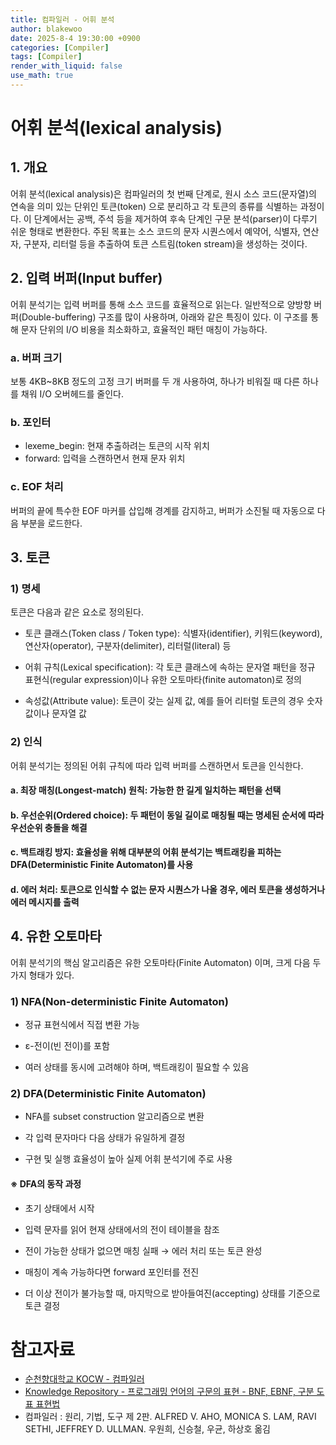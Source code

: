 ```yaml
---
title: 컴파일러 - 어휘 분석
author: blakewoo
date: 2025-8-4 19:30:00 +0900
categories: [Compiler]
tags: [Compiler] 
render_with_liquid: false
use_math: true
---
```


# 어휘 분석(lexical analysis)
## 1. 개요
어휘 분석(lexical analysis)은 컴파일러의 첫 번째 단계로, 원시 소스 코드(문자열)의 연속을 의미 있는 단위인 토큰(token) 으로 분리하고
각 토큰의 종류를 식별하는 과정이다. 이 단계에서는 공백, 주석 등을 제거하여 후속 단계인 구문 분석(parser)이 다루기 쉬운 형태로 변환한다.
주된 목표는 소스 코드의 문자 시퀀스에서 예약어, 식별자, 연산자, 구분자, 리터럴 등을 추출하여 토큰 스트림(token stream)을 생성하는 것이다.

## 2. 입력 버퍼(Input buffer)
어휘 분석기는 입력 버퍼를 통해 소스 코드를 효율적으로 읽는다. 일반적으로 양방향 버퍼(Double-buffering) 구조를 많이 사용하며,
아래와 같은 특징이 있다.
이 구조를 통해 문자 단위의 I/O 비용을 최소화하고, 효율적인 패턴 매칭이 가능하다.

### a. 버퍼 크기
보통 4KB~8KB 정도의 고정 크기 버퍼를 두 개 사용하여, 하나가 비워질 때 다른 하나를 채워 I/O 오버헤드를 줄인다.

### b. 포인터
- lexeme_begin: 현재 추출하려는 토큰의 시작 위치
- forward: 입력을 스캔하면서 현재 문자 위치

### c. EOF 처리
버퍼의 끝에 특수한 EOF 마커를 삽입해 경계를 감지하고, 버퍼가 소진될 때 자동으로 다음 부분을 로드한다.

## 3. 토큰
### 1) 명세
토큰은 다음과 같은 요소로 정의된다.

- 토큰 클래스(Token class / Token type): 식별자(identifier), 키워드(keyword), 연산자(operator), 구분자(delimiter), 리터럴(literal) 등

- 어휘 규칙(Lexical specification): 각 토큰 클래스에 속하는 문자열 패턴을 정규 표현식(regular expression)이나 유한 오토마타(finite automaton)로 정의

- 속성값(Attribute value): 토큰이 갖는 실제 값, 예를 들어 리터럴 토큰의 경우 숫자 값이나 문자열 값

### 2) 인식
어휘 분석기는 정의된 어휘 규칙에 따라 입력 버퍼를 스캔하면서 토큰을 인식한다.

#### a. 최장 매칭(Longest-match) 원칙: 가능한 한 길게 일치하는 패턴을 선택

#### b. 우선순위(Ordered choice): 두 패턴이 동일 길이로 매칭될 때는 명세된 순서에 따라 우선순위 충돌을 해결

#### c. 백트래킹 방지: 효율성을 위해 대부분의 어휘 분석기는 백트래킹을 피하는 DFA(Deterministic Finite Automaton)를 사용

#### d. 에러 처리: 토큰으로 인식할 수 없는 문자 시퀀스가 나올 경우, 에러 토큰을 생성하거나 에러 메시지를 출력

## 4. 유한 오토마타
어휘 분석기의 핵심 알고리즘은 유한 오토마타(Finite Automaton) 이며, 크게 다음 두 가지 형태가 있다.

### 1) NFA(Non-deterministic Finite Automaton)

- 정규 표현식에서 직접 변환 가능

- ε-전이(빈 전이)를 포함

- 여러 상태를 동시에 고려해야 하며, 백트래킹이 필요할 수 있음

### 2) DFA(Deterministic Finite Automaton)

- NFA를 subset construction 알고리즘으로 변환

- 각 입력 문자마다 다음 상태가 유일하게 결정

- 구현 및 실행 효율성이 높아 실제 어휘 분석기에 주로 사용


#### ※ DFA의 동작 과정
- 초기 상태에서 시작

- 입력 문자를 읽어 현재 상태에서의 전이 테이블을 참조

- 전이 가능한 상태가 없으면 매칭 실패 → 에러 처리 또는 토큰 완성

- 매칭이 계속 가능하다면 forward 포인터를 전진

- 더 이상 전이가 불가능할 때, 마지막으로 받아들여진(accepting) 상태를 기준으로 토큰 결정



# 참고자료
- [순천향대학교 KOCW - 컴파일러](http://www.kocw.net/home/cview.do?cid=483c036ed189cda6&ar=link_openapi)
- [Knowledge Repository - 프로그래밍 언어의 구문의 표현 - BNF, EBNF, 구분 도표 표현법](https://atoz-develop.tistory.com/entry/%EA%B5%AC%EB%AC%B8%EB%A1%A0-BNF-EBNF-%EA%B5%AC%EB%AC%B8%EB%8F%84%ED%91%9C-%ED%91%9C%ED%98%84%EB%B2%95)
- 컴파일러 : 원리, 기법, 도구 제 2판. ALFRED V. AHO, MONICA S. LAM, RAVI SETHI, JEFFREY D. ULLMAN. 우원희, 신승철, 우균, 하상호 옮김
